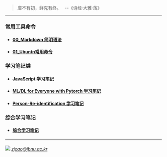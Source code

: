 > 靡不有初，鲜克有终。 &nbsp; --《诗经·大雅·荡》

---

### 常用工具命令

  - #### [00_Markdown 简明语法](./Diary/06_Markdown-Commands.md)
  
  - #### [01_Ubuntn常用命令](./Diary/00_Conda-Commands.md)

  
### 学习笔记类

  - #### [JavaScript 学习笔记](./JavaScript)
  
  - #### [ML/DL for Everyone with Pytorch 学习笔记](./ML-DL-Pytorch)

  - #### [Person-Re-identification 学习笔记](./Person-Re-identification)

### 综合学习笔记
  
  - #### [综合学习笔记](./Diary)
  
  
  
  
  
  
---
###### ![](./images/mail.ico) *zjcao@jbnu.ac.kr* 

